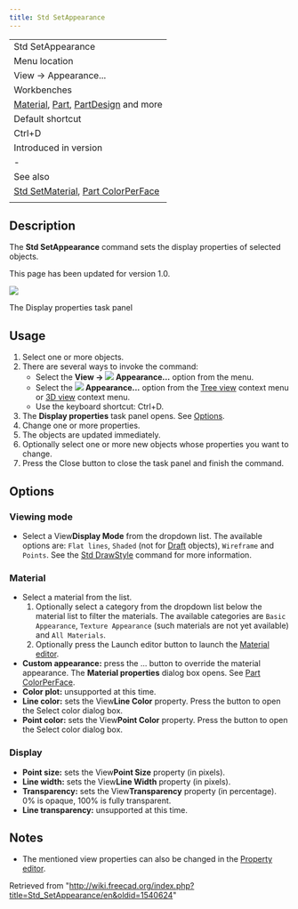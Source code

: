 ```yaml
---
title: Std SetAppearance
---
```


|                                                                                                                                                                     |
| ------------------------------------------------------------------------------------------------------------------------------------------------------------------- |
| Std SetAppearance                                                                                                                                                   |
| Menu location                                                                                                                                                       |
| View → Appearance...                                                                                                                                                |
| Workbenches                                                                                                                                                         |
| [Material](/Material_Workbench "Material Workbench"), [Part](/Part_Workbench "Part Workbench"), [PartDesign](/PartDesign_Workbench "PartDesign Workbench") and more |
| Default shortcut                                                                                                                                                    |
| Ctrl+D                                                                                                                                                              |
| Introduced in version                                                                                                                                               |
| -                                                                                                                                                                   |
| See also                                                                                                                                                            |
| [Std SetMaterial](/Std_SetMaterial "Std SetMaterial"), [Part ColorPerFace](/Part_ColorPerFace "Part ColorPerFace")                                                  |
|                                                                                                                                                                     |

## Description

The **Std SetAppearance** command sets the display properties of selected objects.

This page has been updated for version 1.0.

![](/images/Std_SetAppearance_Taskpanel.png)

The Display properties task panel

## Usage

1. Select one or more objects.
2. There are several ways to invoke the command:
   - Select the **View → ![](/images/Std_SetAppearance.svg) Appearance...** option from the menu.
   - Select the **![](/images/Std_SetAppearance.svg) Appearance...** option from the [Tree view](/Tree_view "Tree view") context menu or [3D view](/3D_view "3D view") context menu.
   - Use the keyboard shortcut: Ctrl+D.
3. The **Display properties** task panel opens. See [Options](#Options).
4. Change one or more properties.
5. The objects are updated immediately.
6. Optionally select one or more new objects whose properties you want to change.
7. Press the Close button to close the task panel and finish the command.

## Options

### Viewing mode

- Select a View**Display Mode** from the dropdown list. The available options are: `Flat lines`, `Shaded` (not for [Draft](/Draft_Workbench "Draft Workbench") objects), `Wireframe` and `Points`. See the [Std DrawStyle](/Std_DrawStyle "Std DrawStyle") command for more information.

### Material

- Select a material from the list.
  1. Optionally select a category from the dropdown list below the material list to filter the materials. The available categories are `Basic Appearance`, `Texture Appearance` (such materials are not yet available) and `All Materials`.
  2. Optionally press the Launch editor button to launch the [Material editor](/Material_Edit "Material Edit").
- **Custom appearance:** press the ... button to override the material appearance. The **Material properties** dialog box opens. See [Part ColorPerFace](/Part_ColorPerFace#Usage "Part ColorPerFace").
- **Color plot:** unsupported at this time.
- **Line color:** sets the View**Line Color** property. Press the button to open the Select color dialog box.
- **Point color:** sets the View**Point Color** property. Press the button to open the Select color dialog box.

### Display

- **Point size:** sets the View**Point Size** property (in pixels).
- **Line width:** sets the View**Line Width** property (in pixels).
- **Transparency:** sets the View**Transparency** property (in percentage). 0% is opaque, 100% is fully transparent.
- **Line transparency:** unsupported at this time.

## Notes

- The mentioned view properties can also be changed in the [Property editor](/Property_editor "Property editor").

Retrieved from "<http://wiki.freecad.org/index.php?title=Std_SetAppearance/en&oldid=1540624>"
